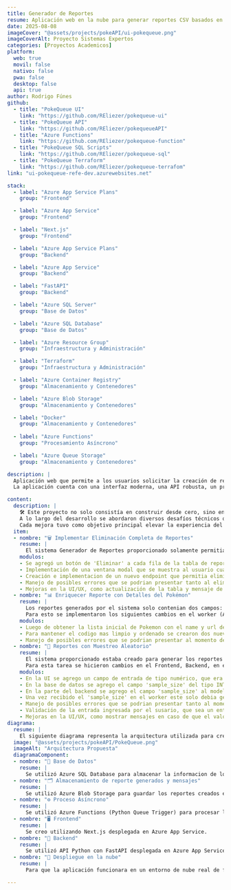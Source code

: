 ```yaml
---
title: Generador de Reportes
resume: Aplicación web en la nube para generar reportes CSV basados en datos de una API externa (PokeAPI) mediante la selección de una categoria (tipo de pokemon) y opcional un numero máximo de registro.
date: 2025-08-08
imageCover: "@assets/projects/pokeAPI/ui-pokequeue.png"
imageCoverAlt: Proyecto Sistemas Expertos
categories: [Proyectos Academicos]
platform:
  web: true
  movil: false
  nativo: false
  pwa: false
  desktop: false
  api: true
author: Rodrigo Fúnes
github:
  - title: "PokeQueue UI"
    link: "https://github.com/REliezer/pokequeue-ui"
  - title: "PokeQueue API"
    link: "https://github.com/REliezer/pokequeueAPI"
  - title: "Azure Functions"
    link: "https://github.com/REliezer/pokequeue-function"
  - title: "PokeQueue SQL Scripts"
    link: "https://github.com/REliezer/pokequeue-sql"
  - title: "PokeQueue Terraform"
    link: "https://github.com/REliezer/pokequeue-terrafom" 
link: "ui-pokequeue-refe-dev.azurewebsites.net"

stack:
  - label: "Azure App Service Plans"
    group: "Frontend"

  - label: "Azure App Service"
    group: "Frontend"

  - label: "Next.js"
    group: "Frontend"

  - label: "Azure App Service Plans"
    group: "Backend"

  - label: "Azure App Service"
    group: "Backend"

  - label: "FastAPI"
    group: "Backend"

  - label: "Azure SQL Server"
    group: "Base de Datos"

  - label: "Azure SQL Database"
    group: "Base de Datos"

  - label: "Azure Resource Group"
    group: "Infraestructura y Administración"

  - label: "Terraform"
    group: "Infraestructura y Administración"

  - label: "Azure Container Registry"
    group: "Almacenamiento y Contenedores"

  - label: "Azure Blob Storage"
    group: "Almacenamiento y Contenedores"

  - label: "Docker"
    group: "Almacenamiento y Contenedores"
  
  - label: "Azure Functions"
    group: "Procesamiento Asíncrono"

  - label: "Azure Queue Storage"
    group: "Almacenamiento y Contenedores"

description: |
  Aplicación web que permite a los usuarios solicitar la creación de reportes CSV basados en datos de una API externa (PokeAPI).
  La aplicación cuenta con una interfaz moderna, una API robusta, un proceso de fondo desacoplado y utiliza servicios en la nube de Azure, como se muestra en la arquitectura de referencia.

content:
  description: |
    🛠️ Este proyecto no solo consistía en construir desde cero, sino en mejorar y ampliar funcionalidades ya existentes.
    A lo largo del desarrollo se abordaron diversos desafíos técnicos que involucraron el Frontend, Backend, el worker asíncrono en Azure Functions, y la infraestructura cloud.
    Cada mejora tuvo como objetivo principal elevar la experiencia del usuario, mejorar el rendimiento del sistema y optimizar el manejo de datos provenientes de la PokeAPI."
  item:
  - nombre: "🗑️ Implementar Eliminación Completa de Reportes"
    resume: |
      El sistema Generador de Reportes proporcionado solamente permitia generar nuevos reportes a partir del tipo de pokemon seleccionado, por lo cual como primera tarea era permitir al usuario poder eliminar los reportes. Para ello se implementaron los siguientes cambios en Frontend y Backend:
    modulos:
    - Se agregó un botón de 'Eliminar' a cada fila de la tabla de reportes que se mostraba en la UI.
    - Implementación de una ventana modal que se muestra al usuario cuando hace click en el botón, pidiendo la confirmacion de dicha acción antes de proceder.
    - Creación e implementacion de un nuevo endpoint que permitia eliminar el registro de la base de datos y el archivo (reporte) CSV correspondiente.
    - Manejo de posibles errores que se podrian presentar tanto al eliminar el registro como el archivo.
    - Mejoras en la UI/UX, como actualización de la tabla y mensaje de confirmación cuando se elimino correctamente.
  - nombre: "📊 Enriquecer Reporte con Detalles del Pokémon"
    resume: |
      Los reportes generados por el sistema solo contenian dos campos: el nombre (name) y la url del pokemon (url). Por lo cual se solicitaba modificar este proceso para incluir mas información del pokemon utilizando la url existente.
      Para esto se implementaron los siguientes cambios en el worker (Azure Function) que era el responsable de obtener y crear los archivos CSV:
    modulos:
    - Luego de obtener la lista inicial de Pokemon con el name y url de cada uno, se procedio a iterar sobre cada pokemon utilizando la url para obtener otros datos como height, weight, sprite, generation, types, stats (hp, attack, defense, special-attack, special-defense, speed) y abilities.
    - Para mantener el codigo mas limpio y ordenado se crearon dos nuevas funciones auxiliares get_pokemon_info y get_pokemon_generation. La primera devolvia en una lista todos los campos nuevos y que luego eran agregados a los ya existente. La segunda funcion se implemento para poder obtener la generation del pokemon, ya que este valor no se encontraba directamente a traves de la url inicial y se necesitaba hacer una tercera petición.
    - Manejo de posibles errores que se podrian presentar al momento de hacer el llamado a las request.
  - nombre: "🎲 Reportes con Muestreo Aleatorio"
    resume: |
      El sistema proporcionado estaba creado para generar los reportes utilizando todos los pokemon que pertenecian a una categoria (type), por lo cual se solicitaba agregar una opcion en donde el usuario pudiera ingresar una cantidad (sample_size) que seria el numero total de registro que contendria el informe. Ademas los registros retornados debian ser aleatorios.
      Para esta tarea se hicieron cambios en el Frontend, Backend, en el worker (Azure Function) y en la Base de Datos:
    modulos:
    - En la UI se agrego un campo de entrada de tipo numérico, que era en donde el usuario iba a ingresar el valor de registros a retornar.
    - En la base de datos se agrego el campo 'sample_size' del tipo INT NULL a la tabla 'request'. Este campo es para almacenar el numero de registro que se habian solicitado en caso de haber sido enviado.
    - En la parte del backend se agrego el campo 'sample_size' al modelo Pydantic y se modifico el endpoint 'insert_pokemon_request' para que recibiera el nuevo valor y lo enviar al worker.
    - Una vez recibido el 'sample_size' en el worker este solo debia generar los registro dependiendo del 'sample_size' y de forma aleatoria usando como base la colección completa de registros.
    - Manejo de posibles errores que se podrian presentar tanto al momento de hacer el llamado a las request
    - Validación de la entrada ingresada por el susario, que sea un entero positivo.
    - Mejoras en la UI/UX, como mostrar mensajes en caso de que el valor ingresado este incorrecto.
diagrama:
  resume: |
    El siguiente diagrama representa la arquitectura utilizada para crear el sistema Generador de Reportes. Se utilizarón servicios de Microsoft Azure.
  image: "@assets/projects/pokeAPI/PokeQueue.png"
  imageAlt: "Arquitectura Propuesta"
  diagramaComponent: 
  - nombre: "🧮 Base de Datos"
    resume: |
      Se utilizó Azure SQL Database para almacenar la informacion de los request y report creados.
  - nombre: "🗂️ Almacenamiento de reporte generados y mensajes"
    resume: |
      Se utilizó Azure Blob Storage para guardar los reportes creados en formato CSV y Azure Queue Storage para almacenar los mensajes recibidos al momento de generar nuevos reportes.
  - nombre: "⚙️ Proceso Asíncrono"
    resume: |
      Se utilizó Azure Functions (Python Queue Trigger) para procesar los mensajes que estaban en el Queue Storage.
  - nombre: "🖥️ Frontend"
    resume: |
      Se creo utilizando Next.js desplegada en Azure App Service.
  - nombre: "📡 Backend"
    resume: |
      Se utilizó API Python con FastAPI desplegada en Azure App Service.
  - nombre: "🐳 Despliegue en la nube"
    resume: |
      Para que la aplicación funcionara en un entorno de nube real de forma independiente se creó un Dockerfile con todas las dependencias y configuraciones necesarias y la imagen de Docker se publico en el Azure Container Registry.

---
```


